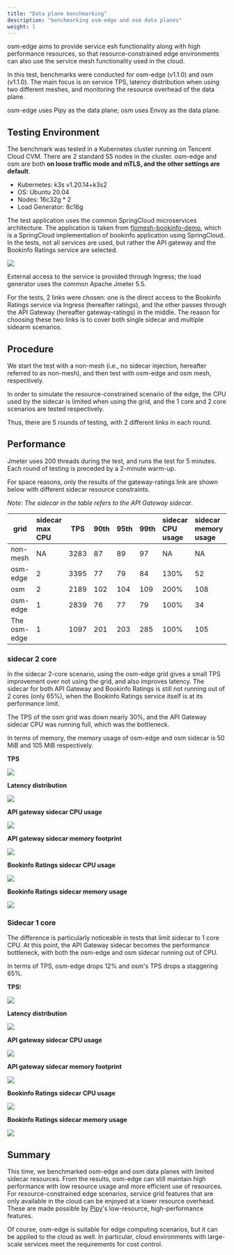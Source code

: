 ```yaml
---
title: "Data plane benchmarking"
description: "benchmarking osm-edge and osm data planes"
weight: 1
---
```


osm-edge aims to provide service esh functionality along with high performance resources, so that resource-constrained edge environments can also use the service mesh functionality used in the cloud.

In this test, benchmarks were conducted for osm-edge (v1.1.0) and osm (v1.1.0). The main focus is on service TPS, latency distribution when using two different meshes, and monitoring the resource overhead of the data plane.

osm-edge uses Pipy as the data plane; osm uses Envoy as the data plane.

## Testing Environment

The benchmark was tested in a Kubernetes cluster running on Tencent Cloud CVM. There are 2 standard S5 nodes in the cluster. osm-edge and osm are both **on loose traffic mode and mTLS, and the other settings are default**.

* Kubernetes: k3s v1.20.14+k3s2
* OS: Ubuntu 20.04
* Nodes: 16c32g * 2
* Load Generator: 8c16g

The test application uses the common SpringCloud microservices architecture. The application is taken from [flomesh-bookinfo-demo](https://github.com/flomesh-io/flomesh-bookinfo-demo/), which is a SpringCloud implementation of bookinfo application using SpringCloud. In the tests, not all services are used, but rather the API gateway and the Bookinfo Ratings service are selected.

![](https://user-images.githubusercontent.com/2224492/178288704-3aa44151-4c57-4538-9a0a-55310bb4f200.png)

External access to the service is provided through Ingress; the load generator uses the common Apache Jmeter 5.5.

For the tests, 2 links were chosen: one is the direct access to the Bookinfo Ratings service via Ingress (hereafter ratings), and the other passes through the API Gateway (hereafter gateway-ratings) in the middle. The reason for choosing these two links is to cover both single sidecar and multiple sidearm scenarios.

## Procedure

We start the test with a non-mesh (i.e., no sidecar injection, hereafter referred to as non-mesh), and then test with osm-edge and osm mesh, respectively.

In order to simulate the resource-constrained scenario of the edge, the CPU used by the sidecar is limited when using the grid, and the 1 core and 2 core scenarios are tested respectively.

Thus, there are 5 rounds of testing, with 2 different links in each round.

## Performance

Jmeter uses 200 threads during the test, and runs the test for 5 minutes. Each round of testing is preceded by a 2-minute warm-up.

For space reasons, only the results of the gateway-ratings link are shown below with different sidecar resource constraints.

*Note: The sidecar in the table refers to the API Gateway sidecar*.

| grid | sidecar max CPU | TPS | 90th | 95th | 99th | sidecar CPU usage | sidecar memory usage |
|----------|:-----------------|------|:-----|:-----|:-----|:-----------------|:----------------|
| non-mesh | NA | 3283 | 87 | 89 | 97 | NA | NA | NA |
| osm-edge | 2 | 3395 | 77 | 79 | 84 | 130% | 52 |
| osm | 2 | 2189 | 102 | 104 | 109 | 200% | 108 |
| osm-edge | 1 | 2839 | 76 | 77 | 79 | 100% | 34 |
| The osm-edge | 1 | 1097 | 201 | 203 | 285 | 100% | 105 |


### sidecar 2 core

In the sidecar 2-core scenario, using the osm-edge grid gives a small TPS improvement over not using the grid, and also improves latency. The sidecar for both API Gateway and Bookinfo Ratings is still not running out of 2 cores (only 65%), when the Bookinfo Ratings service itself is at its performance limit.

The TPS of the osm grid was down nearly 30%, and the API Gateway sidecar CPU was running full, which was the bottleneck.

In terms of memory, the memory usage of osm-edge and osm sidecar is 50 MiB and 105 MiB respectively.

**TPS**

![](https://user-images.githubusercontent.com/2224492/178294418-d3d63aef-8c54-49e4-a40e-8bacdec26f74.png)

**Latency distribution**

![](https://user-images.githubusercontent.com/2224492/178294471-b8e1b3c6-a8fd-47cb-872a-0c40418b0da7.png)

**API gateway sidecar CPU usage**

![](https://user-images.githubusercontent.com/2224492/178294732-73aaa9f4-e159-4b8e-ab12-521985313358.png)

**API gateway sidecar memory footprint**

![](https://user-images.githubusercontent.com/2224492/178294829-9d2f0794-12e7-4cd6-827d-11af8b632db9.png)

**Bookinfo Ratings sidecar CPU usage**

![](https://user-images.githubusercontent.com/2224492/178295086-6380004f-369d-4f6b-afeb-71b48c0e3053.png)

**Bookinfo Ratings sidecar memory usage**

![](https://user-images.githubusercontent.com/2224492/178295267-004e7676-04b5-4fef-8e5d-ca196bd7dedc.png)

### Sidecar 1 core

The difference is particularly noticeable in tests that limit sidecar to 1 core CPU. At this point, the API Gateway sidecar becomes the performance bottleneck, with both the osm-edge and osm sidecar running out of CPU.

In terms of TPS, osm-edge drops 12% and osm's TPS drops a staggering 65%.

**TPS**!

![](https://user-images.githubusercontent.com/2224492/178295573-8be92413-d499-476e-b3e1-a23d0bcbcda3.png)

**Latency distribution**

![](https://user-images.githubusercontent.com/2224492/178296728-c7ea9a12-d9d4-4be0-9c8d-32bb91724f36.png)

**API gateway sidecar CPU usage**

![](https://user-images.githubusercontent.com/2224492/178300176-0a76080b-3bcb-48f4-a506-4a105ad8c4a8.png)

**API gateway sidecar memory footprint**

![](https://user-images.githubusercontent.com/2224492/178300241-95917e41-5857-4a80-8234-ff6533310ef5.png)

**Bookinfo Ratings sidecar CPU usage**

![](https://user-images.githubusercontent.com/2224492/178300596-2f767c75-6872-4aa5-b943-a3eeae84c55e.png)

**Bookinfo Ratings sidecar memory usage**

![](https://user-images.githubusercontent.com/2224492/178300658-53bdf00d-6f2f-484a-8c3f-0399f9b683ed.png)

## Summary

This time, we benchmarked osm-edge and osm data planes with limited sidecar resources. From the results, osm-edge can still maintain high performance with low resource usage and more efficient use of resources. For resource-constrained edge scenarios, service grid features that are only available in the cloud can be enjoyed at a lower resource overhead. These are made possible by [Pipy](https://flomesh.io)'s low-resource, high-performance features.

Of course, osm-edge is suitable for edge computing scenarios, but it can be applied to the cloud as well. In particular, cloud environments with large-scale services meet the requirements for cost control.